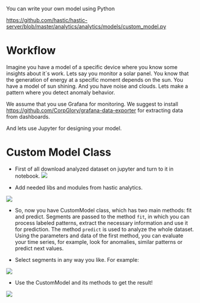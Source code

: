You can write your own model using Python

https://github.com/hastic/hastic-server/blob/master/analytics/analytics/models/custom_model.py

# Workflow

Imagine you have a model of a specific device where you know some insights about it`s work.
Lets say you monitor a solar panel. You know that the generation of energy at a specific moment 
depends on the sun. You have a model of sun shining. And you have noise and clouds. Lets make a pattern
where you detect anomaly behavior.

We assume that you use Grafana for monitoring. We suggest to install https://github.com/CorpGlory/grafana-data-exporter 
for extracting data from dashboards. 

And lets use Jupyter for designing your model. 

# Custom Model Class

* First of all download analyzed dataset on jupyter and turn to it in notebook.
![](https://wmpics.pics/di-M7BE.jpg)

* Add needed libs and modules from hastic analytics. 

![](https://wmpics.pics/di-VEZW.jpg)

* So, now you have CustomModel class, which has two main methods: fit and predict.
Segments are passed to the method `fit`, in which you can process labeled patterns, extract the necessary information
and use it for prediction. The method `predict` is used to analyze the whole dataset. Using the parameters and data of the first method, you can evaluate your time series, for example, look for anomalies, similar patterns or predict next values.

* Select segments in any way you like. For example:

![](https://wmpics.pics/di-PCD4.jpg)

* Use the CustomModel and its methods to get the result!

![](https://wmpics.pics/di-FANB.jpg)
```
